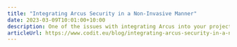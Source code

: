```yaml
---
title: "Integrating Arcus Security in a Non-Invasive Manner"
date: 2023-03-09T10:01:00+10:00
description: One of the issues with integrating Arcus into your projects is that it has the reputation of being 'invasive', or 'breaking current functionality'. This post will show you how Arcus can make your application more secure, without bulldozing your code base.
articleUrl: https://www.codit.eu/blog/integrating-arcus-security-in-a-non-invasive-manner/
---
```

